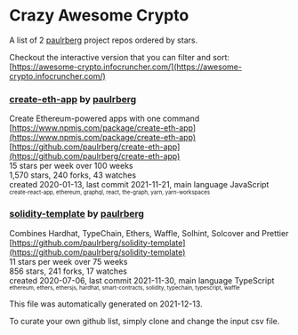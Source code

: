 # Crazy Awesome Crypto
A list of 2 [paulrberg](https://github.com/paulrberg) project repos ordered by stars.  

Checkout the interactive version that you can filter and sort: 
[https://awesome-crypto.infocruncher.com/](https://awesome-crypto.infocruncher.com/)  


### [create-eth-app](https://github.com/paulrberg/create-eth-app) by [paulrberg](https://github.com/paulrberg)  
Create Ethereum-powered apps with one command  
[https://www.npmjs.com/package/create-eth-app](https://www.npmjs.com/package/create-eth-app)  
[https://github.com/paulrberg/create-eth-app](https://github.com/paulrberg/create-eth-app)  
15 stars per week over 100 weeks  
1,570 stars, 240 forks, 43 watches  
created 2020-01-13, last commit 2021-11-21, main language JavaScript  
<sub><sup>create-react-app, ethereum, graphql, react, the-graph, yarn, yarn-workspaces</sup></sub>


### [solidity-template](https://github.com/paulrberg/solidity-template) by [paulrberg](https://github.com/paulrberg)  
Combines Hardhat, TypeChain, Ethers, Waffle, Solhint, Solcover and Prettier  
[https://github.com/paulrberg/solidity-template](https://github.com/paulrberg/solidity-template)  
11 stars per week over 75 weeks  
856 stars, 241 forks, 17 watches  
created 2020-07-06, last commit 2021-11-30, main language TypeScript  
<sub><sup>ethereum, ethers, ethersjs, hardhat, smart-contracts, solidity, typechain, typescript, waffle</sup></sub>


This file was automatically generated on 2021-12-13.  

To curate your own github list, simply clone and change the input csv file.  